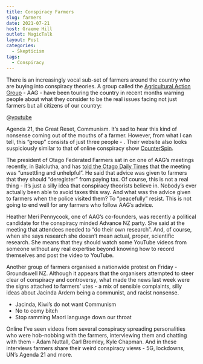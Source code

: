 ```yaml
---
title: Conspiracy Farmers
slug: farmers
date: 2021-07-21
host: Graeme Hill
outlet: MagicTalk
layout: Post
categories:
  - Skepticism
tags:
  - Conspiracy
---
```


There is an increasingly vocal sub-set of farmers around the country who are buying into conspiracy theories. A group called the [Agricultural Action Group](https://aag.org.nz/) - AAG - have been touring the country in recent months warning people about what they consider to be the real issues facing not just farmers but all citizens of our country:

<!-- more -->

@[youtube](https://youtu.be/ael2-L7Wx5I?t=46)

Agenda 21, the Great Reset, Communism. It’s sad to hear this kind of nonsense coming out of the mouths of a farmer. However, from what I can tell, this “group” consists of just three people - . Their website also looks suspiciously similar to that of online conspiracy show [CounterSpin](https://counterspinmedia.com/).

The president of Otago Federated Farmers sat in on one of AAG’s meetings recently, in Balclutha, and has [told the Otago Daily Times](https://www.odt.co.nz/rural-life/rural-people/rural-group%E2%80%99s-%E2%80%98wild-conspiracy-theories%E2%80%99-criticised) that the meeting was “unsettling and unhelpful”. He said that advice was given to farmers that they should “deregister” from paying tax. Of course, this is not a real thing - it’s just a silly idea that conspiracy theorists believe in. Nobody’s ever actually been able to avoid taxes this way. And what was the advice given to farmers when the police visited them? To “peacefully” resist. This is not going to end well for any farmers who follow AAG’s advice.

Heather Meri Pennycook, one of AAG’s co-founders, was recently a political candidate for the conspiracy minded Advance NZ party. She said at the meeting that attendees needed to “do their own research”. And, of course, when she says research she doesn’t mean actual, proper, scientific research. She means that they should watch some YouTube videos from someone without any real expertise beyond knowing how to record themselves and post the video to YouTube.

Another group of farmers organised a nationwide protest on Friday - Groundswell NZ. Although it appears that the organisers attempted to steer clear of conspiracy and controversy, what made the news last week were the signs attached to farmers’ utes - a mix of sensible complaints, silly ideas about Jacinda Ardern being a communist, and racist nonsense.

* Jacinda, Kiwi’s do not want Communism
* No to comy bitch
* Stop ramming Maori language down our throat

Online I’ve seen videos from several conspiracy spreading personalities who were hob-nobbing with the farmers, interviewing them and chatting with them - Adam Nuttall, Carl Bromley, Kyle Chapman. And in these interviews farmers share their weird conspiracy views - 5G, lockdowns, UN’s Agenda 21 and more.
